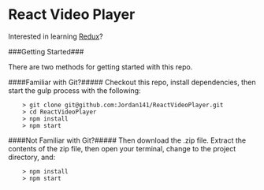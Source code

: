 # React Video Player

Interested in learning [Redux](https://www.udemy.com/react-redux/)?

###Getting Started###

There are two methods for getting started with this repo.

####Familiar with Git?#####
Checkout this repo, install dependencies, then start the gulp process with the following:

```
	> git clone git@github.com:Jordan141/ReactVideoPlayer.git
	> cd ReactVideoPlayer
	> npm install
	> npm start
```

####Not Familiar with Git?#####
Then download the .zip file.  Extract the contents of the zip file, then open your terminal, change to the project directory, and:

```
	> npm install
	> npm start
```

